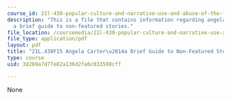 ```yaml
---
course_id: 21l-430-popular-culture-and-narrative-use-and-abuse-of-the-fairy-tale-fall-2015
description: "This is a file that contains information regarding angela carter\u2014\
  a brief guide to non-featured stories."
file_location: /coursemedia/21l-430-popular-culture-and-narrative-use-and-abuse-of-the-fairy-tale-fall-2015/3d269a7d77e82a136d2fa6c033598cff_MIT21L_430F15_AngelaCarter.pdf
file_type: application/pdf
layout: pdf
title: "21L.430F15 Angela Carter\u2014a Brief Guide to Non-Featured Stories"
type: course
uid: 3d269a7d77e82a136d2fa6c033598cff

---
```

None